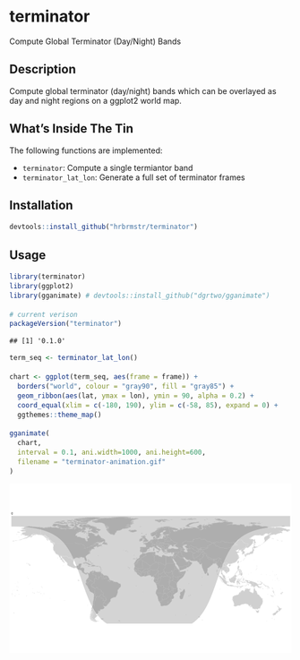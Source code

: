 
# terminator

Compute Global Terminator (Day/Night) Bands

## Description

Compute global terminator (day/night) bands which can be overlayed as
day and night regions on a ggplot2 world map.

## What’s Inside The Tin

The following functions are implemented:

  - `terminator`: Compute a single termiantor band
  - `terminator_lat_lon`: Generate a full set of terminator frames

## Installation

``` r
devtools::install_github("hrbrmstr/terminator")
```

## Usage

``` r
library(terminator)
library(ggplot2)
library(gganimate) # devtools::install_github("dgrtwo/gganimate")

# current verison
packageVersion("terminator")
```

    ## [1] '0.1.0'

``` r
term_seq <- terminator_lat_lon()

chart <- ggplot(term_seq, aes(frame = frame)) +
  borders("world", colour = "gray90", fill = "gray85") +
  geom_ribbon(aes(lat, ymax = lon), ymin = 90, alpha = 0.2) +
  coord_equal(xlim = c(-180, 190), ylim = c(-58, 85), expand = 0) +
  ggthemes::theme_map()

gganimate(
  chart, 
  interval = 0.1, ani.width=1000, ani.height=600, 
  filename = "terminator-animation.gif"
)
```

![](terminator-animation.gif)
